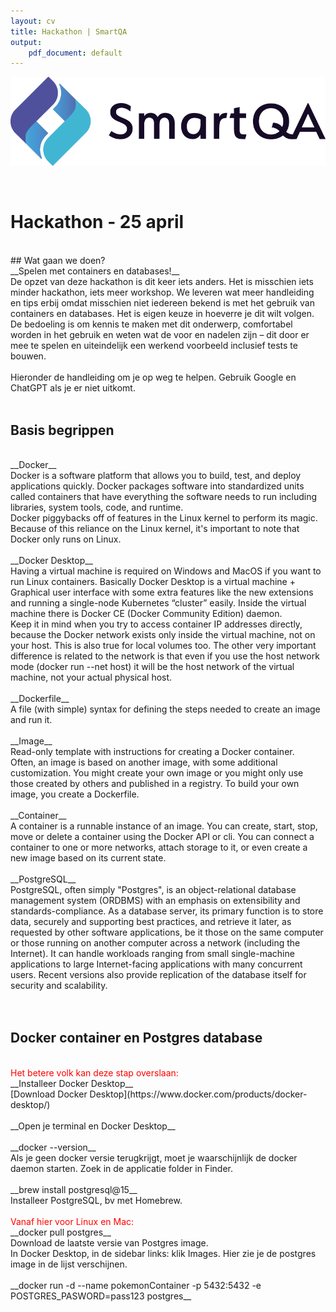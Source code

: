 ```yaml
---
layout: cv
title: Hackathon | SmartQA
output: 
    pdf_document: default
---
```


![SmartQA-logo alt >](./images/Logo_SmartQA.png)

<br />

# Hackathon - 25 april

<br />
## Wat gaan we doen?
<br />
__Spelen met containers en databases!__
<br />
De opzet van deze hackathon is dit keer iets anders. Het is misschien iets minder hackathon, iets meer workshop. We leveren wat meer handleiding en tips erbij omdat misschien niet iedereen bekend is met het gebruik van containers en databases. Het is eigen keuze in hoeverre je dit wilt volgen.<br />
De bedoeling is om kennis te maken met dit onderwerp, comfortabel worden in het gebruik en weten wat de voor en nadelen zijn – dit door er mee te spelen en uiteindelijk een werkend voorbeeld inclusief tests te bouwen.<br />
<br />
Hieronder de handleiding om je op weg te helpen. Gebruik Google en ChatGPT als je er niet uitkomt.
<br />
<br />

## Basis begrippen
<br />
__Docker__
<br />
Docker is a software platform that allows you to build, test, and deploy applications quickly. Docker packages software into standardized units called containers that have everything the software needs to run including libraries, system tools, code, and runtime.<br />
Docker piggybacks off of features in the Linux kernel to perform its magic. Because of this reliance on the Linux kernel, it's important to note that Docker only runs on Linux.<br />
<br />
__Docker Desktop__
<br />
Having a virtual machine is required on Windows and MacOS if you want to run Linux containers. Basically Docker Desktop is a virtual machine + Graphical user interface with some extra features like the new extensions and running a single-node Kubernetes “cluster” easily. Inside the virtual machine there is Docker CE (Docker Community Edition) daemon.<br />
Keep it in mind when you try to access container IP addresses directly, because the Docker network exists only inside the virtual machine, not on your host. This is also true for local volumes too. The other very important difference is related to the network is that even if you use the host network mode (docker run --net host) it will be the host network of the virtual machine, not your actual physical host.<br />
<br />
__Dockerfile__
<br />
A file (with simple) syntax for defining the steps needed to create an image and run it.<br />
<br />
__Image__
<br />
Read-only template with instructions for creating a Docker container.<br />
Often, an image is based on another image, with some additional customization. You might create your own image or you might only use those created by others and published in a registry. To build your own image, you create a Dockerfile.<br />
<br />
__Container__
<br />
A container is a runnable instance of an image. You can create, start, stop, move or delete a container using the Docker API or cli. You can connect a container to one or more networks, attach storage to it, or even create a new image based on its current state.<br />
<br />
__PostgreSQL__
<br />
PostgreSQL, often simply "Postgres", is an object-relational database management system (ORDBMS) with an emphasis on extensibility and standards-compliance. As a database server, its primary function is to store data, securely and supporting best practices, and retrieve it later, as requested by other software applications, be it those on the same computer or those running on another computer across a network (including the Internet). It can handle workloads ranging from small single-machine applications to large Internet-facing applications with many concurrent users. Recent versions also provide replication of the database itself for security and scalability.<br />
<br />
<br />

## Docker container en Postgres database
<br />
<span style="color:red;">Het betere volk kan deze stap overslaan:</span><br />
__Installeer Docker Desktop__
<br />
[Download Docker Desktop](https://www.docker.com/products/docker-desktop/)
<br />
<br />
__Open je terminal en Docker Desktop__
<br />
<br />
__docker --version__
<br />
Als je geen docker versie terugkrijgt, moet je waarschijnlijk de docker daemon starten. Zoek in de applicatie folder in Finder.<br />
<br />
__brew install postgresql@15__
<br />
Installeer PostgreSQL, bv met Homebrew.<br />
<br />
<span style="color:red;">Vanaf hier voor Linux en Mac:</span><br />
__docker pull postgres__
<br />
Download de laatste versie van Postgres image.<br />
In Docker Desktop, in de sidebar links: klik Images. Hier zie je de postgres image in de lijst verschijnen.<br />
<br />
__docker run -d --name pokemonContainer -p 5432:5432 -e POSTGRES_PASWORD=pass123 postgres__
<br />




<!-- 
***Languages***

<br />

## Work Experience



`may 2022 - jul 2022`
__Keana__

### Test Automation Engineer

Supported team of Keana, development of web based TMS by creating an end-to-end automation test using Playwright. 

- Define test cases and flow 
- Determine coverage 
- BDD using testing-library 
- Accessibility testing 
- Suggest test-ability improvements to developers 
- Tool selection: proposed to use Playwright over Cypress. <br />As POC executed part of the test in both Playwright and Cypress to show the advantages in this project 
<br /><br />

## Education

__Bachelor of Design, Fashion__
`2008 - 2011`

### Rietveld Academie, Amsterdam



 -->

